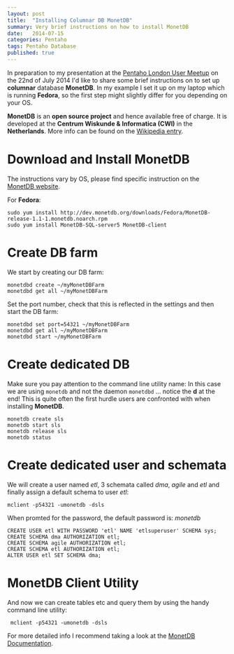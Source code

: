 ```yaml
---
layout: post
title:  "Installing Columnar DB MonetDB"
summary: Very brief instructions on how to install MonetDB
date:   2014-07-15
categories: Pentaho
tags: Pentaho Database
published: true
---
```


In preparation to my presentation at the [Pentaho London User Meetup](http://www.meetup.com/Pentaho-London-User-Group/events/178590472/) on the 22nd of July 2014 I'd like to share some brief instructions on to set up **columnar** database **MonetDB**. In my example I set it up on my laptop which is running **Fedora**, so the first step might slightly differ for you depending on your OS.

**MonetDB** is an **open source project** and hence available free of charge. It is developed at the **Centrum Wiskunde & Informatica (CWI)** in the **Netherlands**. More info can be found on the [Wikipedia entry](http://en.wikipedia.org/wiki/MonetDB).

# Download and Install MonetDB

The instructions vary by OS, please find specific instruction on the [MonetDB website](https://www.monetdb.org/downloads/).

For **Fedora**:

```shell
sudo yum install http://dev.monetdb.org/downloads/Fedora/MonetDB-release-1.1-1.monetdb.noarch.rpm
sudo yum install MonetDB-SQL-server5 MonetDB-client
```

# Create DB farm

We start by creating our DB farm:

```shell
monetdbd create ~/myMonetDBFarm
monetdbd get all ~/myMonetDBFarm
```

Set the port number, check that this is reflected in the settings and then start the DB farm:

```shell
monetdbd set port=54321 ~/myMonetDBFarm
monetdbd get all ~/myMonetDBFarm
monetdbd start ~/myMonetDBFarm
```

# Create dedicated DB

Make sure you pay attention to the command line utility name: In this case we are using `monetdb` and not the daemon `monetdbd` ... notice the **d** at the end! This is quite often the first hurdle users are confronted with when installing **MonetDB**.

```shell
monetdb create sls
monetdb start sls
monetdb release sls
monetdb status
```

# Create dedicated user and schemata

We will create a user named *etl*, 3 schemata called *dma*, *agile* and *etl* and finally assign a default schema to user *etl*:

```shell
mclient -p54321 -umonetdb -dsls
```

When promted for the password, the default password is: *monetdb*

```
CREATE USER etl WITH PASSWORD 'etl' NAME 'etlsuperuser' SCHEMA sys;
CREATE SCHEMA dma AUTHORIZATION etl;
CREATE SCHEMA agile AUTHORIZATION etl;
CREATE SCHEMA etl AUTHORIZATION etl;
ALTER USER etl SET SCHEMA dma;
```

# MonetDB Client Utility 

And now we can create tables etc and query them by using the handy command line utility:

```shell
 mclient -p54321 -umonetdb -dsls
```

For more detailed info I recommend taking a look at the [MonetDB Documentation](https://www.monetdb.org/Documentation).
